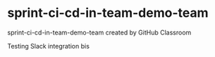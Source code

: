 # sprint-ci-cd-in-team-demo-team
sprint-ci-cd-in-team-demo-team created by GitHub Classroom

Testing Slack integration bis
